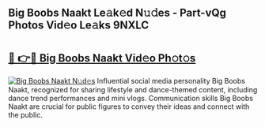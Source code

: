## Big Boobs Naakt Le𝚊k𝚎d N𝚞𝚍es - Part-vQg Photos Vid𝚎o Le𝚊ks 9NXLC

# <h2><a href="http://fb1lnmx.evod.top/?m=Big+Boobs+Naakt">🔗 👉🔴 Big Boobs Naakt Vid𝚎o Ph𝚘t𝚘s</a></h2>

[![Big Boobs Naakt N𝚞d𝚎s](https://i.imgur.com/8V9OHl7.gif)](http://fb1lnmx.evod.top/?m=Big+Boobs+Naakt)
Influential social media personality Big Boobs Naakt, recognized for sharing lifestyle and dance-themed content, including dance trend performances and mini vlogs. Communication skills Big Boobs Naakt are crucial for public figures to convey their ideas and connect with the public. 
